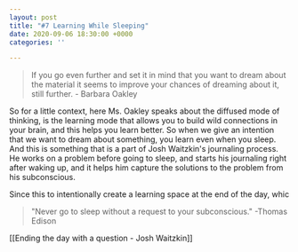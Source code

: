 ```yaml
---
layout: post
title: "#7 Learning While Sleeping"
date: 2020-09-06 18:30:00 +0000
categories: ''

---
```

> If you go even further and set it in mind that you want to dream about the material it seems to improve your chances of dreaming about it, still further. - Barbara Oakley

So for a little context, here Ms. Oakley speaks about the diffused mode of thinking, is the learning mode that allows you to build wild connections in your brain, and this helps you learn better. So when we give an intention that we want to dream about something, you learn even when you sleep. And this is something that is a part of Josh Waitzkin's journaling process. He works on a problem before going to sleep, and starts his journaling right after waking up, and it helps him capture the solutions to the problem from his subconscious.

Since this to intentionally create a learning space at the end of the day, whic

> "Never go to sleep without a request to your subconscious." -Thomas Edison

\[\[Ending the day with a question - Josh Waitzkin\]\]